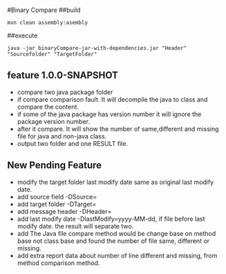 #Binary Compare
##build
```
mvn clean assembly:asembly
```
##execute
```
java -jar binaryCompare-jar-with-dependencies.jar "Header" "Sourcefolder" "TargetFolder"
```

## feature 1.0.0-SNAPSHOT
* compare two java package folder
* if compare comparison fault. It will decompile the java to class and compare the content.
* if some of the java package has version number it will ignore the package version number.
* after it compare. It will show the number of same,different and missing file for java and non-java class.
* output two folder and one RESULT file.

## New Pending Feature
* modify the target folder last modify date same as original last modify date.
* add source field -DSource= 
* add target folder -DTarget= 
* add message header -DHeader= 
* add last modify date -DlastModify=yyyy-MM-dd, if file before last modify date. the result will separate two.
* add The Java file compare method would be change base on method base not class base and found the number of file same, different or missing. 
* add extra report data about number of line different and missing, from method comparison method. 






